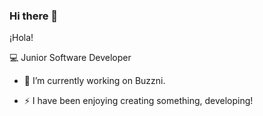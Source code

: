 ### Hi there 👋

¡Hola!

💻 Junior Software Developer

- 🔭 I’m currently working on Buzzni. 

- ⚡ I have been enjoying creating something, developing!
